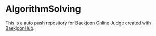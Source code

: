 # AlgorithmSolving
This is a auto push repository for Baekjoon Online Judge created with [BaekjoonHub](https://github.com/BaekjoonHub/BaekjoonHub).
